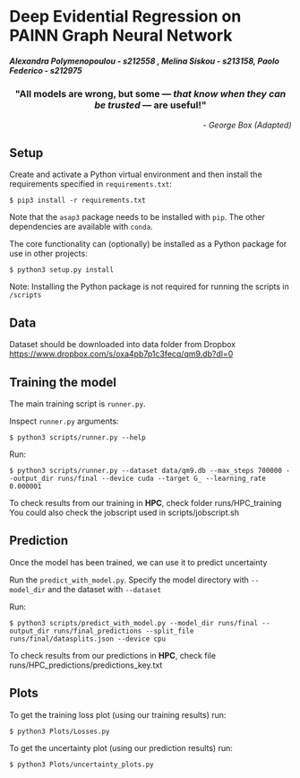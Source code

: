 # Deep Evidential Regression on PAINN Graph Neural Network

##### Alexandra Polymenopoulou - s212558 , Melina Siskou - s213158, Paolo Federico - s212975

<h3 align='center'>"All models are wrong, but some — <i>that know when they can be trusted</i> — are useful!"</h3>
<p align='right'><i>- George Box (Adapted)</i></p>

## Setup

Create and activate a Python virtual environment and then install the requirements specified in `requirements.txt`:

    $ pip3 install -r requirements.txt
    
Note that the `asap3` package needs to be installed with `pip`. The other dependencies are available with `conda`.

The core functionality can (optionally) be installed as a Python package for use in other projects:

    $ python3 setup.py install

Note: Installing the Python package is not required for running the scripts in `/scripts`

## Data

Dataset should be downloaded into data folder from Dropbox https://www.dropbox.com/s/oxa4pb7p1c3fecq/qm9.db?dl=0


## Training the model

The main training script is `runner.py`.

Inspect `runner.py` arguments:

    $ python3 scripts/runner.py --help

Run:

    $ python3 scripts/runner.py --dataset data/qm9.db --max_steps 700000 --output_dir runs/final --device cuda --target G_ --learning_rate 0.000001

To check results from our training in **HPC**, check folder runs/HPC_training
You could also check the jobscript used in scripts/jobscript.sh

## Prediction

Once the model has been trained, we can use it to predict uncertainty

Run the `predict_with_model.py`. Specify the model directory with `--model_dir` and the dataset with `--dataset`

Run:

    $ python3 scripts/predict_with_model.py --model_dir runs/final --output_dir runs/final_predictions --split_file runs/final/datasplits.json --device cpu

To check results from our predictions in **HPC**, check file runs/HPC_predictions/predictions_key.txt

## Plots

To get the training loss plot (using our training results) run:

    $ python3 Plots/Losses.py

To get the uncertainty plot (using our prediction results) run:

    $ python3 Plots/uncertainty_plots.py

